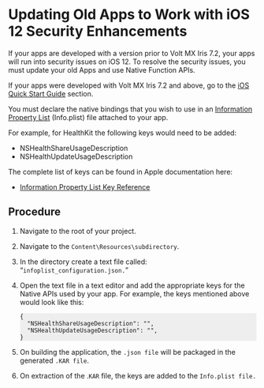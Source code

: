 # Updating Old Apps to Work with iOS 12 Security Enhancements

If your apps are developed with a version prior to Volt MX Iris 7.2, your apps will run into security issues on iOS 12\. To resolve the security issues, you must update your old Apps and use Native Function APIs.

If your apps were developed with Volt MX Iris 7.2 and above, go to the [iOS Quick Start Guide](ios_quickstart.md) section.

You must declare the native bindings that you wish to use in an [Information Property List](https://developer.apple.com/library/content/documentation/General/Reference/InfoPlistKeyReference/Articles/AboutInformationPropertyListFiles.md) (Info.plist) file attached to your app.

For example, for HealthKit the following keys would need to be added:

*   NSHealthShareUsageDescription
*   NSHealthUpdateUsageDescription

The complete list of keys can be found in Apple documentation here:

*   [Information Property List Key Reference](https://developer.apple.com/library/content/documentation/General/Reference/InfoPlistKeyReference/Articles/CocoaKeys.md#//apple_ref/doc/uid/TP40009251-SW1)

## Procedure

1.  Navigate to the root of your project.
2.  Navigate to the `Content\Resources\subdirectory`.
3.  In the directory create a text file called: “`infoplist_configuration.json.`”
4.  Open the text file in a text editor and add the appropriate keys for the Native APIs used by your app. For example, the keys mentioned above would look like this:

    <pre><code style="display:block;background-color:#eee;">{
      "NSHealthShareUsageDescription": "",   
      "NSHealthUpdateUsageDescription": "",
    }</code></pre>

6.  On building the application, the `.json file` will be packaged in the generated `.KAR file`.

7.  On extraction of the .`KAR` file, the keys are added to the `Info.plist file.`
